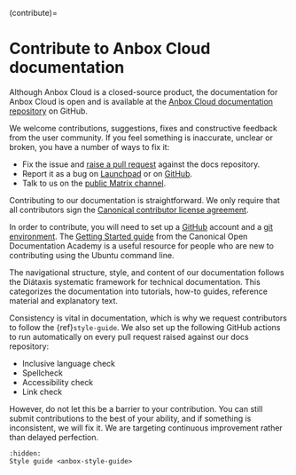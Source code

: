 (contribute)=
# Contribute to Anbox Cloud documentation

Although Anbox Cloud is a closed-source product, the documentation for Anbox Cloud is open and is available at the [Anbox Cloud documentation repository](https://github.com/canonical/anbox-cloud-docs) on GitHub.

We welcome contributions, suggestions, fixes and constructive feedback from the user community. If you feel something is inaccurate, unclear or broken, you have a number of ways to fix it:

- Fix the issue and [raise a pull request](https://github.com/canonical/anbox-cloud-docs/pulls) against the docs repository.
- Report it as a bug on [Launchpad](https://bugs.launchpad.net/anbox-cloud/+bugs) or on [GitHub](https://github.com/canonical/anbox-cloud-docs/issues/new).
- Talk to us on the [public Matrix channel](https://matrix.to/#/#anbox-cloud:ubuntu.com).

Contributing to our documentation is straightforward. We only require that all contributors sign the [Canonical contributor license agreement](https://ubuntu.com/legal/contributors). 

In order to contribute, you will need to set up a [GitHub](https://github.com/) account and a [git environment](https://canonical-open-documentation-academy.readthedocs.io/en/latest/docs/howto/get-started/using_git/). The [Getting Started guide](https://canonical-open-documentation-academy.readthedocs.io/en/latest/docs/howto/get-started/) from the Canonical Open Documentation Academy is a useful resource for people who are new to contributing using the Ubuntu command line.

The navigational structure, style, and content of our documentation follows the Diátaxis systematic framework for technical documentation. This categorizes the documentation into tutorials, how-to guides, reference material and explanatory text. 

Consistency is vital in documentation, which is why we request contributors to follow the {ref}`style-guide`. We also set up the following GitHub actions to run automatically on every pull request raised against our docs repository:

- Inclusive language check 
- Spellcheck
- Accessibility check
- Link check

However, do not let this be a barrier to your contribution. You can still submit contributions to the best of your ability, and if something is inconsistent, we will fix it. We are targeting continuous improvement rather than delayed perfection.

```{toctree}
:hidden:
Style guide <anbox-style-guide>
```
